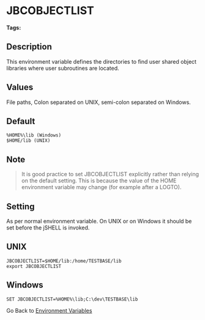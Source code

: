 # JBCOBJECTLIST

<PageHeader />

**Tags:**
<badge text='environment variables' vertical='middle' />

## Description

This environment variable defines the directories to find user shared object libraries where user subroutines are located.

## Values

File paths, Colon separated on UNIX, semi-colon separated on Windows.

## Default

```
%HOME%\lib (Windows)
$HOME/lib (UNIX)
```

## Note

> It is good practice to set JBCOBJECTLIST explicitly rather than relying on the default setting. This is because the value of the HOME environment variable may change (for example after a LOGTO).

## Setting

As per normal environment variable. On UNIX or on Windows it should be set before the jSHELL is invoked.

## UNIX

```
JBCOBJECTLIST=$HOME/lib:/home/TESTBASE/lib
export JBCOBJECTLIST
```

## Windows

```
SET JBCOBJECTLIST=%HOME%\lib;C:\dev\TESTBASE\lib
```

Go Back to [Environment Variables](./../README.md)